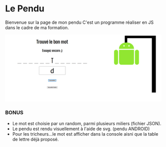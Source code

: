# Le Pendu

Bienvenue sur la page de mon pendu
C'est un programme réaliser en JS dans le cadre de ma formation.

![](Screenshot.png)

### BONUS
  * Le mot est choisie par un random, parmi plusieurs miliers (fichier JSON).
  * Le pendu est rendu visuellement à l'aide de svg. (pendu ANDROID)
  * Pour les tricheurs...le mot est afficher dans la console aisni que la table de lettre déjà proposé.
  


